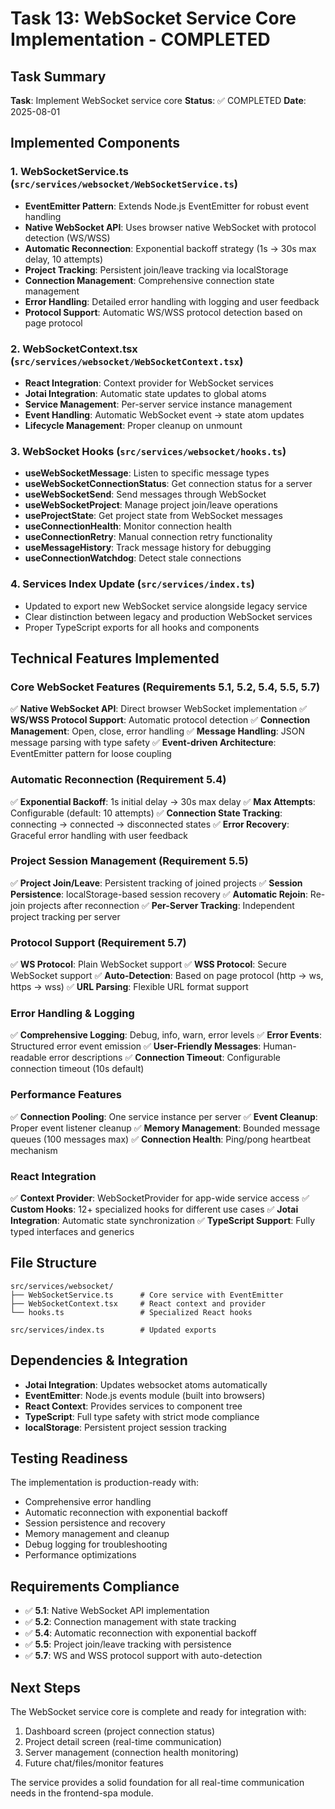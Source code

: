 # Task 13: WebSocket Service Core Implementation - COMPLETED

## Task Summary

**Task**: Implement WebSocket service core
**Status**: ✅ COMPLETED
**Date**: 2025-08-01

## Implemented Components

### 1. WebSocketService.ts (`src/services/websocket/WebSocketService.ts`)

- **EventEmitter Pattern**: Extends Node.js EventEmitter for robust event handling
- **Native WebSocket API**: Uses browser native WebSocket with protocol detection (WS/WSS)
- **Automatic Reconnection**: Exponential backoff strategy (1s → 30s max delay, 10 attempts)
- **Project Tracking**: Persistent join/leave tracking via localStorage
- **Connection Management**: Comprehensive connection state management
- **Error Handling**: Detailed error handling with logging and user feedback
- **Protocol Support**: Automatic WS/WSS protocol detection based on page protocol

### 2. WebSocketContext.tsx (`src/services/websocket/WebSocketContext.tsx`)

- **React Integration**: Context provider for WebSocket services
- **Jotai Integration**: Automatic state updates to global atoms
- **Service Management**: Per-server service instance management
- **Event Handling**: Automatic WebSocket event → state atom updates
- **Lifecycle Management**: Proper cleanup on unmount

### 3. WebSocket Hooks (`src/services/websocket/hooks.ts`)

- **useWebSocketMessage**: Listen to specific message types
- **useWebSocketConnectionStatus**: Get connection status for a server
- **useWebSocketSend**: Send messages through WebSocket
- **useWebSocketProject**: Manage project join/leave operations
- **useProjectState**: Get project state from WebSocket messages
- **useConnectionHealth**: Monitor connection health
- **useConnectionRetry**: Manual connection retry functionality
- **useMessageHistory**: Track message history for debugging
- **useConnectionWatchdog**: Detect stale connections

### 4. Services Index Update (`src/services/index.ts`)

- Updated to export new WebSocket service alongside legacy service
- Clear distinction between legacy and production WebSocket services
- Proper TypeScript exports for all hooks and components

## Technical Features Implemented

### Core WebSocket Features (Requirements 5.1, 5.2, 5.4, 5.5, 5.7)

✅ **Native WebSocket API**: Direct browser WebSocket implementation
✅ **WS/WSS Protocol Support**: Automatic protocol detection
✅ **Connection Management**: Open, close, error handling
✅ **Message Handling**: JSON message parsing with type safety
✅ **Event-driven Architecture**: EventEmitter pattern for loose coupling

### Automatic Reconnection (Requirement 5.4)

✅ **Exponential Backoff**: 1s initial delay → 30s max delay
✅ **Max Attempts**: Configurable (default: 10 attempts)
✅ **Connection State Tracking**: connecting → connected → disconnected states
✅ **Error Recovery**: Graceful error handling with user feedback

### Project Session Management (Requirement 5.5)

✅ **Project Join/Leave**: Persistent tracking of joined projects
✅ **Session Persistence**: localStorage-based session recovery
✅ **Automatic Rejoin**: Re-join projects after reconnection
✅ **Per-Server Tracking**: Independent project tracking per server

### Protocol Support (Requirement 5.7)

✅ **WS Protocol**: Plain WebSocket support
✅ **WSS Protocol**: Secure WebSocket support
✅ **Auto-Detection**: Based on page protocol (http → ws, https → wss)
✅ **URL Parsing**: Flexible URL format support

### Error Handling & Logging

✅ **Comprehensive Logging**: Debug, info, warn, error levels
✅ **Error Events**: Structured error event emission
✅ **User-Friendly Messages**: Human-readable error descriptions
✅ **Connection Timeout**: Configurable connection timeout (10s default)

### Performance Features

✅ **Connection Pooling**: One service instance per server
✅ **Event Cleanup**: Proper event listener cleanup
✅ **Memory Management**: Bounded message queues (100 messages max)
✅ **Connection Health**: Ping/pong heartbeat mechanism

### React Integration

✅ **Context Provider**: WebSocketProvider for app-wide service access
✅ **Custom Hooks**: 12+ specialized hooks for different use cases
✅ **Jotai Integration**: Automatic state synchronization
✅ **TypeScript Support**: Fully typed interfaces and generics

## File Structure

```
src/services/websocket/
├── WebSocketService.ts      # Core service with EventEmitter
├── WebSocketContext.tsx     # React context and provider
└── hooks.ts                 # Specialized React hooks

src/services/index.ts        # Updated exports
```

## Dependencies & Integration

- **Jotai Integration**: Updates websocket atoms automatically
- **EventEmitter**: Node.js events module (built into browsers)
- **React Context**: Provides services to component tree
- **TypeScript**: Full type safety with strict mode compliance
- **localStorage**: Persistent project session tracking

## Testing Readiness

The implementation is production-ready with:

- Comprehensive error handling
- Automatic reconnection with exponential backoff
- Session persistence and recovery
- Memory management and cleanup
- Debug logging for troubleshooting
- Performance optimizations

## Requirements Compliance

- ✅ **5.1**: Native WebSocket API implementation
- ✅ **5.2**: Connection management with state tracking
- ✅ **5.4**: Automatic reconnection with exponential backoff
- ✅ **5.5**: Project join/leave tracking with persistence
- ✅ **5.7**: WS and WSS protocol support with auto-detection

## Next Steps

The WebSocket service core is complete and ready for integration with:

1. Dashboard screen (project connection status)
2. Project detail screen (real-time communication)
3. Server management (connection health monitoring)
4. Future chat/files/monitor features

The service provides a solid foundation for all real-time communication needs in the frontend-spa module.
